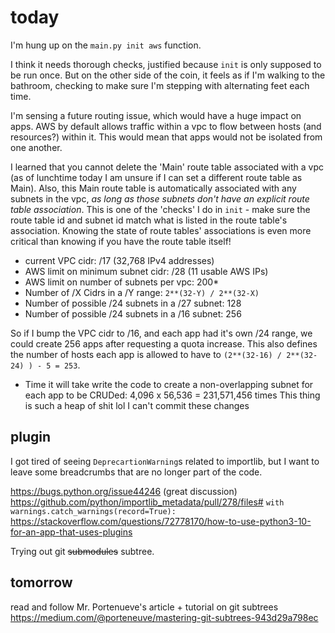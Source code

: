 # today

I'm hung up on the `main.py init aws` function.

I think it needs thorough checks, justified because `init` is only supposed to
be run once. But on the other side of the coin, it feels as if I'm walking to
the bathroom, checking to make sure I'm stepping with alternating feet each
time.

I'm sensing a future routing issue, which would have a huge impact on apps. AWS by default allows traffic within a vpc to flow between hosts (and resources?) within it. This would mean that apps would not be isolated from one another.

I learned that you cannot delete the 'Main' route table associated with a vpc
(as of lunchtime today I am unsure if I can set a different route table as
Main). Also, this Main route table is automatically associated with any subnets
in the vpc, *as long as those subnets don't have an explicit route table
association*. This is one of the 'checks' I do in `init` - make sure the route
table id and subnet id match what is listed in the route table's association.
Knowing the state of route tables' associations is even more critical than
knowing if you have the route table itself!

* current VPC cidr: /17 (32,768 IPv4 addresses)
* AWS limit on minimum subnet cidr: /28 (11 usable AWS IPs)
* AWS limit on number of subnets per vpc: 200\*
* Number of /X Cidrs in a /Y range: `2**(32-Y) / 2**(32-X)`
* Number of possible /24 subnets in a /27 subnet: 128
* Number of possible /24 subnets in a /16 subnet: 256

So if I bump the VPC cidr to /16, and each app had it's own /24 range, we could create 256 apps after
requesting a quota increase. This also defines the number of
hosts each app is allowed to have to `(2**(32-16) / 2**(32-24) ) - 5 = 253`.

* Time it will take write the code to create a non-overlapping subnet for each app to be CRUDed: 4,096 x 56,536 = 231,571,456 times
This thing is such a heap of shit lol I can't commit these changes

## plugin

I got tired of seeing `DeprecartionWarning`s related to importlib, but I want
to leave some breadcrumbs that are no longer part of the code.

<https://bugs.python.org/issue44246> (great discussion)
<https://github.com/python/importlib_metadata/pull/278/files#>
`with warnings.catch_warnings(record=True):`
<https://stackoverflow.com/questions/72778170/how-to-use-python3-10-for-an-app-that-uses-plugins>

Trying out git ~~submodules~~ subtree.

## tomorrow 

read and follow Mr. Portenueve's article + tutorial on git subtrees
<https://medium.com/@porteneuve/mastering-git-subtrees-943d29a798ec>

